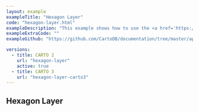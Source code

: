 ```yaml
---
layout: example
exampleTitle: "Hexagon Layer"
code: "hexagon-layer.html"
exampleDescription: "This example shows how to use the <a href='https://deck.gl/docs/api-reference/aggregation-layers/hexagon-layer' target='_blank'>HexagonLayer</a> to render a hexagon heatmap based on an array of inputs."
exampleExtraCode: ""
exampleGithub: "https://github.com/CartoDB/documentation/tree/master/app/content/deck-gl/examples/clustering-and-aggregation/hexagon-layer.html"

versions:
  - title: CARTO 2
    url: "hexagon-layer"
    active: true
  - title: CARTO 3
    url: "hexagon-layer-carto3"
---
```

## Hexagon Layer
